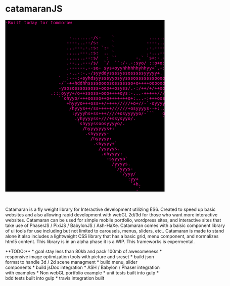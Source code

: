 catamaranJS
=============
<pre style="background:#000; color:#FA0F9E">
-Built today for tommorow


                        -.......-/s-    `             .........----+s:                               
                       ----...--/s:     `            ----....-.-../s:                               
                       ...---.-.:s: `:- `            .-.-----..--./s:                               
                       .....---.:s:  .. `            .-...-------./s:                               
                       .......--:s/   : ``       -.` `s+:-.-...---/s:                               
                       .--...---/s/  `/  ``:/-.-:syo/ ::o+o:....--/s:                               
                       .------.--so- sys+oyyhhhhhhyhhyy+`.-:-.-..-/s:                               
                       .-..-:-.-/syyddyssssyssosssssyyyyy+. .:-.--/s:                               
                    `  :---:+syhdsyysssyyosyysssosssssssoooo/..:-:/s:                               
                    -/`-++hddhhssssoooososssssso+o++++oooooooso-.:/s:                               
                    -ysososssossoss+ooo++osyss/.-:/++/+/++ooo++oooos:                               
                 .:::oyyy+/o++ssoss+ooo++++oys:-...-+++++///++oooosso-                              
                    ``ohyyo/+++oosso++o+++++++o+:...-:+++oossyyyyyyyyyo-                            
                       +hyyyo+++oss++/++++/////+o+//-`-oyyyyyyo::sdddyyys/.                         
                        /hyyys++/ss+++++//////+osyyyys--+:..s+    `/yyyyyyyo-                       
                         :yyyyhs+ss+++////+osyyyyyo/-```   oo`       ./yyyyyys/`                    
                          .yhyyyyss+///+ssysyyo/.          ``           ./syyyyy+.`                 
                           `shyyyssoosyyyyo/.                              ./syyyyo:`               
                             /hyyyyyyys+:`                                    `:syyys/`             
                              .shyyyyy-                                          `/shyy.            
                                /hyyyyy:                                            `:o.            
                                 .shyyyy+`                                                          
                                   /yyyyys.                                                         
                                    .ohyyyy:                                                        
                                      -syyyyo`                                                      
                                        /yyyys.                                                     
                                         `/yyys-                                                    
                                           `/yyy/                                                   
                                              :yy+                                                  
                                               `+h.                                                 
                                                 .`                                                                                                                                    
</pre>
<div style="float:left; width:700px; margin-top:20px;">
  <p>Catamaran is a fly weight library for Interactive development utilizing ES6. Created to speed up basic websites and also allowing rapid development with webGL 2d/3d for those who want more interactive websites. Catamaran can be used for simple mobile portfolio, wordpress sites, and interactive sites that take use of PhaserJS / PixiJS / BabylonJS / Ash-HaXe.  Catamaran comes with a baisic component library of ui tools for use including but not limited to carousels, menus, sliders, etc.. Catamaran is made to stand alone it also includes a lightweight CSS library that has a basic grid, menu component, and normalizes html5 content.  This library is in an alpha phase it is a WIP. This frameworks is expermental.
   </p>

</div>
**TODO:**
* goal stay less than 80kb and pack 100mb of awesomeness
* responsive image optimization tools with picture and srcset
* build json format to handle 3d / 2d scene managment
* build menu, slider components
* build jsDoc integration 
* ASH / Babylon / Phaser integration with examples
* Non webGL portfolio example 
* unit tests built into gulp
* bdd tests built into gulp
* travis integration built
